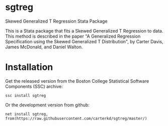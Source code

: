 # sgtreg
Skewed Generalized T Regression Stata Package

This is a Stata package that fits a Skewed Generalized T Regression to data.
This method is described in the paper "A Generalized Regression Specification using the Skewed Generalized T Distribution", by Carter Davis, James McDonald, and Daniel Walton.

# Installation

Get the released version from the Boston College Statistical Software Components (SSC) archive:
```
ssc install sgtreg
```

Or the development version from github:
```
net install sgtreg, from(https://raw.githubusercontent.com/carterkd/sgtreg/master/)
```
